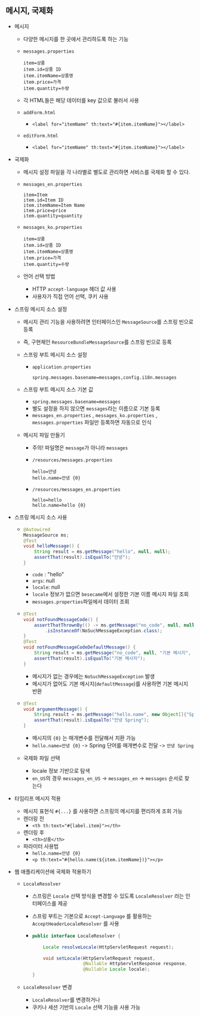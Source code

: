 ## 메시지, 국제화

- 메시지

  - 다양한 메시지를 한 곳에서 관리하도록 하는 기능

  - `messages.properties`

    ```
    item=상품
    item.id=상품 ID
    item.itemName=상품명
    item.price=가격
    item.quantity=수량
    ```

  - 각 HTML들은 해당 데이터를 key 값으로 불러서 사용
  - `addForm.html`
    - `<label for="itemName" th:text="#{item.itemName}"></label>`
  - `editForm.html`
    - `<label for="itemName" th:text="#{item.itemName}"></label>`

- 국제화

  - 메시지 설정 파일을 각 나라별로 별도로 관리하면 서비스를 국제화 할 수 있다.

  - `messages_en.properties`

    ```
    item=Item
    item.id=Item ID
    item.itemName=Item Name
    item.price=price
    item.quantity=quantity
    ```

  - `messages_ko.properties`

    ```
    item=상품
    item.id=상품 ID
    item.itemName=상품명
    item.price=가격
    item.quantity=수량
    ```

  - 언어 선택 방법
    - HTTP `accept-language` 헤더 값 사용
    - 사용자가 직접 언어 선택, 쿠키 사용



- 스프링 메시지 소스 설정

  - 메시지 관리 기능을 사용하려면 인터페이스인 `MessageSource`를 스프링 빈으로 등록

  - 즉, 구현체인 `ResourceBundleMessageSource`를 스프링 빈으로 등록

  - 스프링 부트 메시지 소스 설정

    - `application.properties`

      ```
      spring.messages.basename=messages,config.i18n.messages
      ```

  - 스프링 부트 메시지 소스 기본 값

    - `spring.messages.basename=messages`
    - 별도 설정을 하지 않으면 `messages`라는 이름으로 기본 등록
    - `messages_en.properties` , `messages_ko.properties` , `messages.properties` 파일만 등록하면 자동으로 인식

  - 메시지 파일 만들기

    - 주의! 파일명은 `message`가 아니라 `messages`

    - `/resources/messages.properties`

      ```
      hello=안녕
      hello.name=안녕 {0}
      ```

    - `/resources/messages_en.properties`

      ```
      hello=hello
      hello.name=hello {0}
      ```



- 스프링 메시지 소스 사용

  - ```java
    @Autowired
    MessageSource ms;
    @Test
    void helloMessage() {
        String result = ms.getMessage("hello", null, null);
        assertThat(result).isEqualTo("안녕");
    }
    ```

    - `code` : "hello"
    - `args`: null
    - `locale`: null
    - `locale` 정보가 없으면 `besecame`에서 설정한 기본 이름 메시지 파일 조회
    - `messages.properties`파일에서 데이터 조회

  - ```java
    @Test
    void notFoundMessageCode() {
        assertThatThrownBy(() -> ms.getMessage("no_code", null, null))
            .isInstanceOf(NoSuchMessageException.class);
    }
    @Test
    void notFoundMessageCodeDefaultMessage() {
        String result = ms.getMessage("no_code", null, "기본 메시지", null);
        assertThat(result).isEqualTo("기본 메시지");
    }
    ```

    - 메시지가 없는 경우에는 `NoSuchMessageException` 발생
    - 메시지가 없어도 기본 메시지(`defaultMessage`)를 사용하면 기본 메시지 반환

  - ```java
    @Test
    void argumentMessage() {
        String result = ms.getMessage("hello.name", new Object[]{"Spring"}, null);
        assertThat(result).isEqualTo("안녕 Spring");
    }
    ```

    - 메시지의 `{0}` 는 매개변수를 전달해서 치환 가능
    - `hello.name=안녕 {0}` -> Spring 단어를 매개변수로 전달 -> `안녕 Spring`

  - 국제화 파일 선택

    - locale 정보 기반으로 탐색
    - `en_US`의 경우 `messages_en_US` -> `messages_en` -> `messages` 순서로 찾는다



- 타임리프 메시지 적용
  - 메시지 표현식 `#{...}` 를 사용하면 스프링의 메시지를 편리하게 조회 가능
  - 렌더링 전
    - `<th th:text="#{label.item}"></th>`
  - 렌더링 후
    - `<th>상품</th>`
  - 파라미터 사용법
    - `hello.name=안녕 {0}`
    - `<p th:text="#{hello.name(${item.itemName})}"></p>`



- 웹 애플리케이션에 국제화 적용하기

  - `LocaleResolver`

    - 스프링은 `Locale` 선택 방식을 변경할 수 있도록 `LocaleResolver` 라는 인터페이스를 제공

    - 스프링 부트는 기본으로 `Accept-Language` 를 활용하는 `AcceptHeaderLocaleResolver` 를 사용

    - ```java
      public interface LocaleResolver {
          
          Locale resolveLocale(HttpServletRequest request);
          
          void setLocale(HttpServletRequest request,
                         @Nullable HttpServletResponse response,
                         @Nullable Locale locale);
      }
      ```

  - `LocaleResolver` 변경

    - `LocaleResolver`를 변경하거나
    - 쿠키나 세션 기반의 `Locale` 선택 기능을 사용 가능
